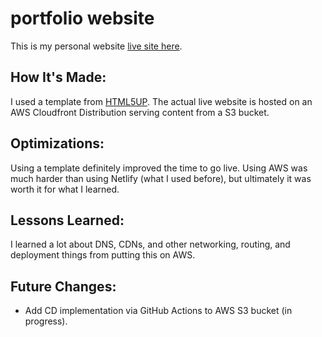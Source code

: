 # portfolio website

This is my personal website [live site here](justinmemphis.com).  

## How It's Made:
I used a template from [HTML5UP](html5up.net).  The actual live website is hosted on an AWS Cloudfront Distribution serving content from a S3 bucket.

## Optimizations:
Using a template definitely improved the time to go live.  Using AWS was much harder than using Netlify (what I used before), but ultimately it was worth it for what I learned.

## Lessons Learned:
I learned a lot about DNS, CDNs, and other networking, routing, and deployment things from putting this on AWS.

## Future Changes:
- Add CD implementation via GitHub Actions to AWS S3 bucket (in progress).  
